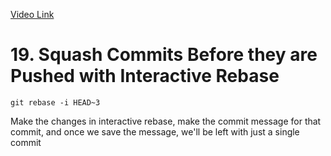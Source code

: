 [Video Link](https://egghead.io/lessons/git-squash-commits-before-they-are-pushed-with-interactive-rebase)

# 19. Squash Commits Before they are Pushed with Interactive Rebase
```
git rebase -i HEAD~3
```
Make the changes in interactive rebase, make the commit message for that commit, and once we save the message, we'll be left with just a single commit